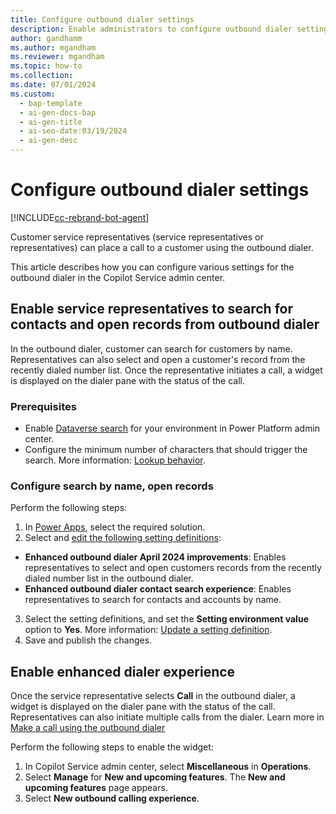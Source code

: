 ```yaml
---
title: Configure outbound dialer settings
description: Enable administrators to configure outbound dialer settings.
author: gandhamm
ms.author: mgandham
ms.reviewer: mgandham
ms.topic: how-to
ms.collection: 
ms.date: 07/01/2024
ms.custom:
  - bap-template
  - ai-gen-docs-bap
  - ai-gen-title
  - ai-seo-date:03/19/2024
  - ai-gen-desc
---
```


# Configure outbound dialer settings


[!INCLUDE[cc-rebrand-bot-agent](../../includes/cc-rebrand-bot-agent.md)]

Customer service representatives (service representatives or representatives) can place a call to a customer using the outbound dialer.

This article describes how you can configure various settings for the outbound dialer in the Copilot Service admin center. 

## Enable service representatives to search for contacts and open records from outbound dialer

In the outbound dialer, customer  can search for customers by name. Representatives can also select and open a customer's record from the recently dialed number list. Once the representative initiates a call, a widget is displayed on the dialer pane with the status of the call.

### Prerequisites

-  Enable [Dataverse search](/power-platform/admin/configure-relevance-search-organization) for your environment in Power Platform admin center. 
- Configure the minimum number of characters that should trigger the search. More information: [Lookup behavior](/power-platform/admin/settings-behavior#settings).

### Configure search by name, open records

Perform the following steps:

1. In [Power Apps](https://make.powerapps.com/), select the required solution.
1.  Select and [edit the following setting definitions](/power-apps/maker/data-platform/create-edit-configure-settings#updating-a-setting-definition):
   - **Enhanced outbound dialer April 2024 improvements**: Enables representatives to select and open customers records from the recently dialed number list in the outbound dialer.
   - **Enhanced outbound dialer contact search experience**: Enables representatives to search for contacts and accounts by name.
3. Select the setting definitions, and set the **Setting environment value** option to **Yes**. More information: [Update a setting definition](/power-apps/maker/data-platform/create-edit-configure-settings#updating-a-setting-definition).
4. Save and publish the changes.

## Enable enhanced dialer experience

Once the service representative selects **Call** in the outbound dialer, a widget is displayed on the dialer pane with the status of the call. Representatives can also initiate multiple calls from the dialer. Learn more in [Make a call using the outbound dialer](../use/use/voice-channel-call-customer.md#make-a-call-using-the-outbound-dialer)

Perform the following steps to enable the widget:

1. In Copilot Service admin center, select **Miscellaneous** in **Operations**.
1. Select **Manage** for **New and upcoming features**. The **New and upcoming features** page appears.
1. Select  **New outbound calling experience**.

